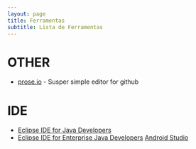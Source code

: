```yaml
---
layout: page
title: Ferramentas
subtitle: Lista de Ferramentas
---
```


# OTHER
- [prose.io](https://prose.io/)  - Susper simple editor for github



# IDE
- [Eclipse IDE for Java Developers](https://www.eclipse.org/downloads/packages/release/2020-03/r/eclipse-ide-java-developers)   
- [Eclipse IDE for Enterprise Java Developers](https://www.eclipse.org/downloads/packages/release/2020-03/r/eclipse-ide-enterprise-java-developers-includes-incubating-components)
[Android Studio](https://developer.android.com/studio)